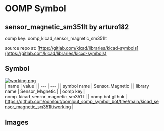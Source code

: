 # OOMP Symbol  
## sensor_magnetic_sm351lt  by arturo182  
  
oomp key: oomp_kicad_sensor_magnetic_sm351lt  
  
source repo at: [https://gitlab.com/kicad/libraries/kicad-symbols](https://gitlab.com/kicad/libraries/kicad-symbols)  
## Symbol  
  
[![working.png](working_600.png)](working.png)  
| name | value | 
| --- | --- | 
| symbol name | Sensor_Magnetic | 
| library name | Sensor_Magnetic | 
| oomp key | oomp_kicad_sensor_magnetic_sm351lt | 
| oomp bot github | https://github.com/oomlout/oomlout_oomp_symbol_bot/tree/main/kicad_sensor_magnetic_sm351lt/working | 
## Images  
